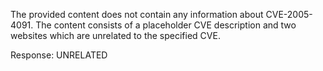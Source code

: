 The provided content does not contain any information about CVE-2005-4091. The content consists of a placeholder CVE description and two websites which are unrelated to the specified CVE.

Response: UNRELATED